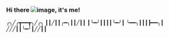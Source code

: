 ### Hi there ![image](https://user-images.githubusercontent.com/18350557/176309783-0785949b-9127-417c-8b55-ab5a4333674e.gif), it's me!
╭╮╱╭┳━━┳╮╱╭╮
┃┃╱┃┃╭━╮┃┃╱┃┃
┃╰━╯┃┃┃┃╰━╯┃
╰━━╮┃┃┃┣━━╮┃
╱╱╱┃┃╰━╯┃╱╱┃┃




<!--
**kla1mn/kla1mn** is a ✨ _special_ ✨ repository because its `README.md` (this file) appears on your GitHub profile.

Here are some ideas to get you started:

- 🔭 I’m currently working on ...
- 🌱 I’m currently learning ...
- 👯 I’m looking to collaborate on ...
- 🤔 I’m looking for help with ...
- 💬 Ask me about ...
- 📫 How to reach me: ...
- 😄 Pronouns: ...
- ⚡ Fun fact: ...
-->
